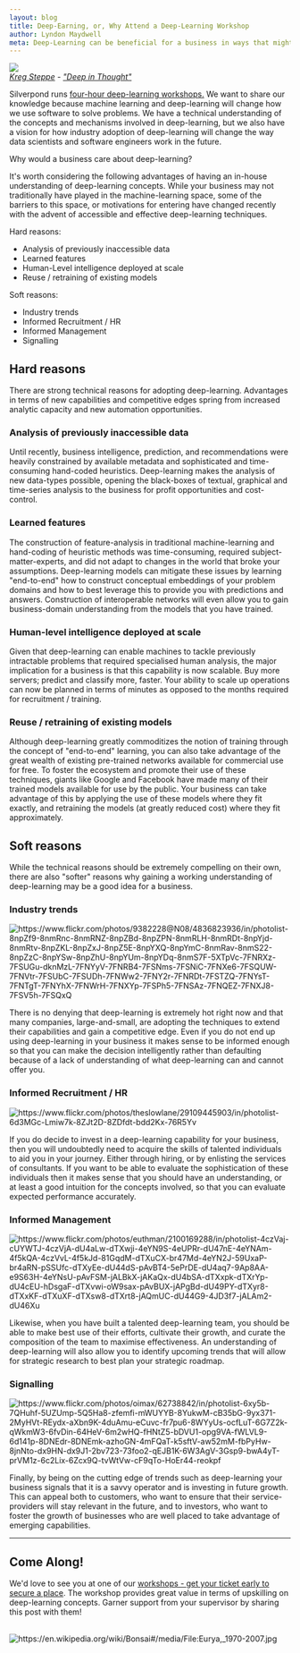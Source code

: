 ```yaml
---
layout: blog
title: Deep-Earning, or, Why Attend a Deep-Learning Workshop
author: Lyndon Maydwell
meta: Deep-Learning can be beneficial for a business in ways that might not be obvious at first...
---
```

<!-- /img/blog/deep-earning -->

<p class="attribution">
	<img src="./bizbrain2.png" class="image fit" />
	<br />
	<em>
		<a href="https://www.flickr.com/photos/spyndle/">Kreg Steppe</a> -
		<a href="https://www.flickr.com/photos/spyndle/2884915815/in/photolist-5oVWXR-eir4MA-b7azHv-8tCQab-a3LXyD-dvUk8q-53FP23-bxk8uc-8H8MQE-8VEK6Y-8ZXpLt-nMScFA-F8eKz9-qVZCHB-g3BZ3S-61CxCh-3Qm2ky-7L73Bw-4vnTeR-kxPtyi-9ZFFND-9g4SXt-9aBSAe-g1NWR-9sd9XG-a3MeZm-8vjcGb-8MZtLb-6inrDn-eEBcmB-5H5P7u-musbQ-5LxPYn-8mH7C3-31FKVp-dyUKKU-7rCxHu-pmtEyX-bvEJGe-5xKMjv-qN2QZJ-4XXG7L-ejezxy-5mdGnT-pbeMb9-6s9rKv-Cr51L-qGvLRQ-aqjLH-8NQ9WX">"Deep in Thought"</a>
	</em>
</p>


Silverpond runs
[ four-hour deep-learning workshops.](http://silverpond.com.au/workshops)
We want to share our knowledge
because machine learning and deep-learning will change how we use software to
solve problems. We have a technical understanding of the concepts and mechanisms
involved in deep-learning, but we also have a vision for how industry
adoption of deep-learning will change the way data scientists and software
engineers work in the future.

Why would a business care about deep-learning?

<!--more-->

It's worth considering the following advantages of having an
in-house understanding of deep-learning concepts. While your
business may not traditionally have played in the machine-learning
space, some of the barriers to this space, or motivations for
entering have changed recently with the advent of accessible
and effective deep-learning techniques.

Hard reasons:

* Analysis of previously inaccessible data
* Learned features
* Human-Level intelligence deployed at scale
* Reuse / retraining of existing models

Soft reasons:

* Industry trends
* Informed Recruitment / HR
* Informed Management
* Signalling

## Hard reasons

There are strong technical reasons for adopting deep-learning.
Advantages in terms of new capabilities and competitive
edges spring from increased analytic capacity and new automation
opportunities.

### Analysis of previously inaccessible data

Until recently, business intelligence, prediction, and recommendations
were heavily constrained by available metadata and sophisticated and
time-consuming hand-coded heuristics. Deep-learning makes the analysis
of new data-types possible, opening the black-boxes of textual, graphical
and time-series analysis to the business for profit opportunities
and cost-control.

### Learned features

The construction of feature-analysis in traditional machine-learning and
hand-coding of heuristic methods was time-consuming, required
subject-matter-experts, and did not adapt to changes in the world that
broke your assumptions. Deep-learning models can mitigate these issues
by learning "end-to-end" how to construct conceptual embeddings of
your problem domains and how to best leverage this to provide you with
predictions and answers. Construction of interoperable networks will
even allow you to gain business-domain understanding from the models that you
have trained.

### Human-level intelligence deployed at scale

Given that deep-learning can enable machines to tackle previously
intractable problems that required specialised human analysis,
the major implication for a business is that this capability is
now scalable. Buy more servers; predict and classify more, faster.
Your ability to scale up operations can now be planned in terms of
minutes as opposed to the months required for recruitment / training.

### Reuse / retraining of existing models

Although deep-learning greatly commoditizes the notion of training
through the concept of "end-to-end" learning, you can also take
advantage of the great wealth of existing pre-trained networks
available for commercial use for free. To foster the ecosystem
and promote their use of these techniques, giants like Google
and Facebook have made many of their trained models available
for use by the public. Your business can take advantage of this
by applying the use of these models where they fit exactly, and
retraining the models (at greatly reduced cost) where they fit approximately.

## Soft reasons

While the technical reasons should be extremely compelling on their
own, there are also "softer" reasons why gaining a working
understanding of deep-learning may be a good idea for a business.

### Industry trends

<img title="https://www.flickr.com/photos/9382228@N08/4836823936/in/photolist-8npZf9-8nmRnc-8nmRNZ-8npZBd-8npZPN-8nmRLH-8nmRDt-8npYjd-8nmRtv-8npZKL-8npZxJ-8npZ5E-8npYXQ-8npYmC-8nmRav-8nmS22-8npZzC-8npYSw-8npZhU-8npYUm-8npYDq-8nmS7F-5XTpVc-7FNRXz-7FSUGu-dknMzL-7FNYyV-7FNRB4-7FSNms-7FSNiC-7FNXe6-7FSQUW-7FNVtr-7FSUbC-7FSUDh-7FNWw2-7FNY2r-7FNRDt-7FSTZQ-7FNYsT-7FNTgT-7FNYhX-7FNWrH-7FNXYp-7FSPh5-7FNSAz-7FNQEZ-7FNXJ8-7FSV5h-7FSQxQ" src="./trends.png" />

There is no denying that deep-learning is extremely hot right now
and that many companies, large-and-small, are adopting the
techniques to extend their capabilities and gain a competitive edge.
Even if you do not end up using deep-learning in your business
it makes sense to be informed enough so that you can make the
decision intelligently rather than defaulting because of
a lack of understanding of what deep-learning can and cannot offer you.

### Informed Recruitment / HR

<img title="https://www.flickr.com/photos/theslowlane/29109445903/in/photolist-6d3MGc-Lmiw7k-8ZJt2D-8ZDfdt-bdd2Kx-76R5Yv" src="./hr.png" />

If you do decide to invest in a deep-learning capability for your business,
then you will undoubtedly need to acquire the skills of talented
individuals to aid you in your journey. Either through hiring, or
by enlisting the services of consultants. If you want to be able
to evaluate the sophistication of these individuals then it makes
sense that you should have an understanding, or at least a good
intuition for the concepts involved, so that you can evaluate
expected performance accurately.

### Informed Management

<img title="https://www.flickr.com/photos/euthman/2100169288/in/photolist-4czVaj-cUYWTJ-4czVjA-dU4aLw-dTXwji-4eYN9S-4eUPRr-dU47nE-4eYNAm-4f5kQA-4czVvL-4f5kJd-81GqdM-dTXuCX-br47Md-4eYN2J-59UxaP-br4aRN-pSSUfc-dTXyEe-dU44dS-pAvBT4-5ePrDE-dU4aq7-9Ap8AA-e9S63H-4eYNsU-pAvFSM-jALBkX-jAKaQx-dU4bSA-dTXxpk-dTXrYp-dU4cEU-hDsgaF-dTXvwi-oW9sax-pAvBUX-jAPgBd-dU49PY-dTXyr8-dTXxKF-dTXuXF-dTXsw8-dTXrt8-jAQmUC-dU44G9-4JD3f7-jALAm2-dU46Xu" src="./management.jpg " />

Likewise, when you have built a talented deep-learning team, you
should be able to make best use of their efforts, cultivate their
growth, and curate the composition of the team to maximise effectiveness.
An understanding of deep-learning will also allow you to identify
upcoming trends that will allow for strategic research to best
plan your strategic roadmap.

### Signalling

<img title="https://www.flickr.com/photos/oimax/62738842/in/photolist-6xy5b-7QHuhf-5UZUmp-5Q5Ha8-zfemfi-mWUYYB-8YukwM-cB35bG-9yx371-2MyHVt-REydx-aXbn9K-4duAmu-eCuvc-fr7pu6-8WYyUs-ocfLuT-6G7Z2k-qWkmW3-6fvDin-64HeV-6m2wHQ-fHNtZ5-bDVU1-opg9VA-fWLVL9-6d141p-8DNEdr-8DNEmk-azhoGN-4mFQaT-k5sftV-aw52mM-fbPyHw-8jnNto-dx9HN-dx9J1-2bv723-73foo2-qEJB1K-6W3AgV-3Gsp9-bwA4yT-prVM1z-6c2Lix-6Zcx9Q-tvWtVw-cF9qTo-HoEr44-reokpf" src="./signal.png" />

Finally, by being on the cutting edge of trends such as deep-learning
your business signals that it is a savvy operator and is investing
in future growth. This can appeal both to customers, who want to ensure
that their service-providers will stay relevant in the future, and
to investors, who want to foster the growth of businesses who are
well placed to take advantage of emerging capabilities.

---

## Come Along!

We'd love to see you at one of our [workshops - get your ticket early to secure a place](/workshops).
The workshop provides great value in terms of upskilling on deep-learning concepts.
Garner support from your supervisor by sharing this post with them! 

<br />

<img title="https://en.wikipedia.org/wiki/Bonsai#/media/File:Eurya,_1970-2007.jpg" src="./bonsai.jpg" />
